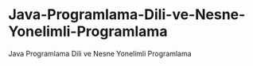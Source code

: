 # Java-Programlama-Dili-ve-Nesne-Yonelimli-Programlama
Java Programlama Dili ve Nesne Yonelimli Programlama

